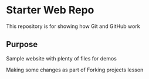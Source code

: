 # Starter Web Repo

This repository is for showing how Git and GitHub work

## Purpose

Sample website with plenty of files for demos

Making some changes as part of Forking projects lesson
